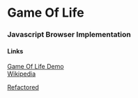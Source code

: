# Game Of Life
### Javascript Browser Implementation
#### Links
[Game Of Life Demo](https://mayoujin.github.io/gol)  
[Wikipedia](https://en.wikipedia.org/wiki/Conway%27s_Game_of_Life)  

[Refactored](https://github.com/mayoujin/gol/tree/dev-struct-refactor)

